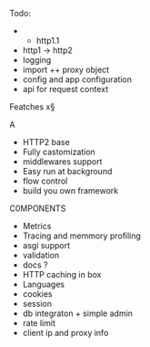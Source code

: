 Todo: 
* + http1.1 
* http1 -> http2
* logging
* import ++  proxy  object
* config and app configuration
* api for request context

Featches x§

A
* HTTP2 base 
* Fully castomization 
* middlewares support
* Easy run at background 
* flow control
* build you own framework

C0MPONENTS
* Metrics
* Tracing and memmory profiling
* asgi support
* validation
* docs ?
* HTTP caching in box 
* Languages
* cookies
* session
* db integraton + simple admin
* rate  limit
* client ip and proxy info
